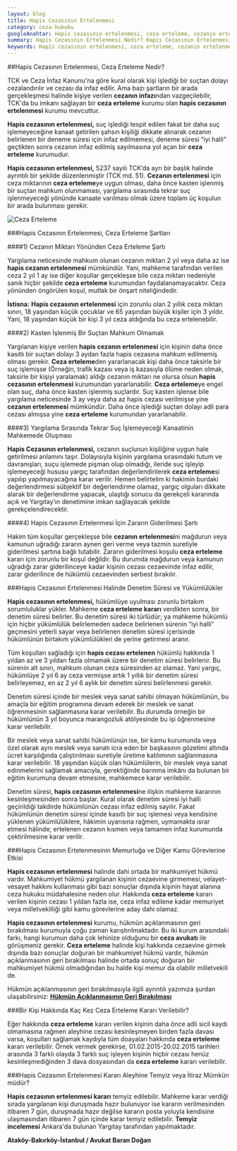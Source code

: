 ```yaml
---
layout: blog
title: Hapis Cezasının Ertelenmesi
category: ceza-hukuku
googleAnahtar: Hapis cezasının ertelenmesi, ceza erteleme, cezanın ertelenmesi, erteleme kararı, ceza erteleme şartları, ceza avukatı, bakırköy avukat, istanbul avukat
summary: Hapis Cezasının Ertelenmesi Nedir? Hapis Cezasının Ertelenmesi Şartları, Hapis Cezasının Ertelenmesi Halinde Denetim Süresi ve Yükümlülükler, Ceza erteleme nasıl hukuki sonuçlar doğurur, hapis cezasının ertelenmesinin memurluğa  ve diğer kamu görevlerine etkisi açıklanmıştır.
keywords: Hapis cezasının ertelenmesi, ceza erteleme, cezanın ertelenmesi, erteleme kararı, ceza erteleme şartları, ceza avukatı, bakırköy avukat, istanbul avukat, ataköy avukat, ağır ceza avukatı
---
```




##Hapis Cezasının Ertelenmesi, Ceza Erteleme Nedir? 


TCK ve Ceza İnfaz Kanunu'na göre kural olarak kişi işlediği bir suçtan dolayı cezalandırılır ve cezası da infaz edilir. Ama bazı şartların bir arada gerçekleşmesi halinde kişiye verilen **cezanın infazı**ndan vazgeçilebilir, TCK'da bu imkanı sağlayan bir **ceza erteleme** kurumu olan **hapis cezasının ertelenmesi** kurumu mevcuttur. 

**Hapis cezasının ertelenmesi,** suç işlediği tespit edilen fakat bir daha suç işlemeyeceğine kanaat getirilen şahsın kişiliği dikkate alınarak cezanın belirlenen bir deneme süresi için infaz edilmemesi, deneme süresi “iyi halli” geçtikten sonra cezanın infaz edilmiş sayılmasına yol açan bir **ceza erteleme** kurumudur. 

**Hapis cezasının ertelenmesi,** 5237 sayılı TCK’da ayrı bir başlık halinde ayrıntılı bir  şekilde düzenlenmiştir (TCK  md. 51). **Cezanın ertelenmesi** için ceza miktarının **ceza erteleme**ye uygun olması, daha önce kasten işlenmiş bir suçtan mahkum olunmaması, yargılama sırasında tekrar suç işlenmeyeceği yönünde kanaate varılması olmak üzere toplam üç koşulun bir arada bulunması gerekir.


![Ceza Erteleme](https://camo.githubusercontent.com/75f8eb71d6933564198518970068df91c9eeb253/687474703a2f2f692e68697a6c69726573696d2e636f6d2f6f5a4c5941512e6a7067 "Hapis Cezasının Ertelenmesi")


###Hapis Cezasının Ertelenmesi, Ceza Erteleme Şartları


####1) Cezanın Miktarı Yönünden Ceza Erteleme Şartı


Yargılama neticesinde mahkum olunan cezanın miktarı 2 yıl veya daha az ise **hapis cezanın ertelenmesi** mümkündür. Yani, mahkeme tarafından verilen ceza 2 yıl 1 ay ise diğer koşullar gerçekleşse bile ceza miktarı nedeniyle sanık hiçbir şekilde **ceza erteleme** kurumundan faydalanamayacaktır. Ceza yönünden öngörülen koşul, mutlak bir önşart niteliğindedir.

**İstisna:** **Hapis cezasının ertelenmesi** için zorunlu olan 2 yıllık ceza miktarı sınırı, 18 yaşından küçük çocuklar ve 65 yaşından büyük kişiler için 3 yıldır. Yani, 18 yaşından küçük bir kişi 3 yıl ceza aldığında bu ceza ertelenebilir.

####2) Kasten İşlenmiş Bir Suçtan Mahkum Olmamak


Yargılanan kişiye verilen **hapis cezanın ertelenmesi** için kişinin daha önce kasıtlı bir suçtan dolayı 3 aydan fazla hapis cezasına mahkum edilmemiş olması gerekir. **Ceza erteleme**den yararlanacak kişi daha önce taksirle bir suç işlemişse (Örneğin, trafik kazası veya iş kazasıyla ölüme neden olmak, taksirle bir kişiyi yaralamak) aldığı cezanın miktarı ne olursa olsun **hapis cezasının ertelenmesi** kurumundan yararlanabilir. **Ceza erteleme**ye engel olan suç, daha önce kasten işlenmiş suçlardır. Suç kasten işlense bile yargılama neticesinde 3 ay veya daha az hapis cezası verilmişse yine **cezanın ertelenmesi** mümkündür. Daha önce işlediği suçtan dolayı adli para cezası almışsa yine **ceza erteleme** kurumundan yararlanabilir.

####3) Yargılama Sırasında Tekrar Suç İşlemeyeceği Kanaatinin Mahkemede Oluşması


**Hapis Cezasının ertelenmesi,** cezanın suçlunun kişiliğine uygun hale getirilmesi anlamını taşır. Dolayısıyla kişinin yargılama sırasındaki tutum ve davranışları, suçu işlemede pişman olup olmadığı, ileride suç işleyip işlemeyeceği hususu yargıç tarafından değerlendirilerek **ceza erteleme**si yapılıp yapılmayacağına karar verilir. Hemen belirtelim ki hakimin burdaki değerlendirmesi sübjektif bir değerlendirme olamaz, yargıç olguları dikkate alarak bir değerlendirme yapacak, ulaştığı sonucu da gerekçeli kararında açık ve  Yargıtay’ın denetimine imkan sağlayacak şekilde gerekçelendirecektir.

####4) Hapis Cezasının Ertelenmesi İçin Zararın Giderilmesi Şartı


Hakim tüm koşullar gerçekleşse bile **cezanın ertelenmesi**ni mağdurun veya kamunun uğradığı zararın aynen geri verme veya tazmin suretiyle giderilmesi şartına bağlı tutabilir. Zararın giderilmesi koşulu **ceza erteleme** kararı için zorunlu bir koşul değildir. Bu durumda mağdurun veya kamunun uğradığı zarar giderilinceye kadar kişinin cezası cezaevinde infaz edilir, zarar giderilince de hükümlü cezaevinden serbest bırakılır.


###Hapis Cezasının Ertelenmesi Halinde Denetim Süresi ve Yükümlülükler


**Hapis cezasının ertelenmesi,** hükümlüye uyulması zorunlu birtakım sorumluluklar yükler. Mahkeme **ceza erteleme kararı** verdikten sonra, bir denetim süresi belirler. Bu denetim süresi iki türlüdür; ya mahkeme hükümlü için hiçbir yükümlülük belirlemeden sadece belirlenen sürenin “iyi halli” geçmesini yeterli sayar veya belirlenen denetim süresi içerisinde hükümlünün birtakım yükümlülükleri de yerine getirmesi aranır. 

Tüm koşulları sağladığı için **hapis cezası ertelenen** hükümlü hakkında 1 yıldan az ve 3 yıldan fazla olmamak üzere bir denetim süresi belirlenir. Bu sürenin alt sınırı, mahkum olunan ceza süresinden az olamaz. Yani yargıç, hükümlüye 2 yıl 6 ay ceza vermişse artık 1 yıllık bir denetim süresi belirleyemez, en az 2 yıl 6 aylık bir denetim süresi belirlenmesi gerekir.

Denetim süresi içinde bir meslek veya sanat sahibi olmayan hükümlünün, bu amaçla bir eğitim programına devam ederek bir meslek ve sanat öğrenmesinin sağlanmasına karar verilebilir. Bu durumda örneğin bir hükümlünün 3 yıl boyunca marangozluk atölyesinde bu işi öğrenmesine karar verilebilir.

Bir meslek veya sanat sahibi hükümlünün ise, bir kamu kurumunda veya özel olarak aynı meslek veya sanatı icra eden bir başkasının gözetimi altında ücret karşılığında çalıştırılması suretiyle üretime katılımının sağlanmasına karar verilebilir.
18 yaşından küçük olan hükümlülerin, bir meslek veya sanat edinmelerini sağlamak amacıyla, gerektiğinde barınma imkânı da bulunan bir eğitim kurumuna devam etmesine, mahkemece karar verilebilir.

Denetim süresi, **hapis cezasının ertelenmesi**ne ilişkin mahkeme kararının kesinleşmesinden sonra başlar. Kural olarak denetim süresi iyi halli geçirildiği takdirde hükümlünün cezası infaz edilmiş sayılır. Fakat hükümlünün denetim süresi içinde kasıtlı bir suç işlemesi veya kendisine yüklenen yükümlülüklere, hâkimin uyarısına rağmen, uymamakta ısrar etmesi hâlinde; ertelenen cezanın kısmen veya tamamen infaz kurumunda çektirilmesine karar verilir.



###Hapis Cezasının Ertelenmesinin Memurluğa ve Diğer Kamu Görevlerine Etkisi


**Hapis cezasının ertelenmesi** halinde dahi ortada bir mahkumiyet hükmü vardır. Mahkumiyet hükmü yargılanan kişinin cezaevine girmemesi, velayet-vesayet hakkını kullanması gibi bazı sonuçlar dışında kişinin hayat alanına ceza hukuku müdahalesine neden olur. Hakkında **ceza erteleme** kararı verilen kişinin cezası 1 yıldan fazla ise, ceza infaz edilene kadar memuriyet veya milletvekilliği gibi kamu görevlerine aday dahi olamaz.

**Hapis cezasının ertelenmesi** kurumu, hükmün açıklanmasının geri bırakılması kurumuyla çoğu zaman karıştırılmaktadır. Bu iki kurum arasındaki farkı, hangi kurumun daha çok lehinize olduğunu bir **ceza avukatı** ile görüşmeniz gerekir. **Ceza erteleme** halinde kişi hakkında cezaevine girmek dışında bazı sonuçlar doğuran bir mahkumiyet hükmü vardır, hükmün açıklanmasının geri bırakılması halinde ortada sonuç doğuran bir mahkumiyet hükmü olmadığından bu halde kişi memur da olabilir milletvekili de. 

Hükmün açıklanmasının geri bırakılmasıyla ilgili ayrıntılı yazımıza şurdan ulaşabilirsiniz: [**Hükmün Açıklanmasının Geri Bırakılması**](http://barandogan.av.tr/blog/ceza-hukuku/hukmun-aciklanmasinin-geri-birakilmasi.html)

###Bir Kişi Hakkında Kaç Kez Ceza Erteleme Kararı Verilebilir?


Eğer hakkında **ceza erteleme** kararı verilen kişinin daha önce adli sicil kaydı olmamasına rağmen aleyhine cezası kesinleşmeyen birden fazla davası varsa, koşulları sağlamak kaydıyla tüm doayaları hakkında **ceza erteleme** kararı verilebilir. Örnek vermek gerekirse, 01.02.2015-20.02.2015 tarihleri arasında 3 farklı olayda 3 farklı suç işleyen kişinin hiçbir cezası henüz kesinleşmediğinden 3 dava dosyasından da **ceza erteleme** kararı verilebilir.

###Hapis Cezasının Ertelenmesi Kararı Aleyhine Temyiz veya İtiraz Mümkün müdür?


**Hapis cezasının ertelenmesi kararı** temyiz edilebilir. Mahkeme karar verdiği sırada yargılanan kişi duruşmada hazır bulunuyor ise kararın verilmesinden itibaren 7 gün, duruşmada hazır değilse kararın posta yoluyla kendisine ulaşmasından itibaren 7 gün içinde karar temyiz edilebilir. **Temyiz incelemesi** Ankara'da bulunan Yargıtay tarafından yapılmaktadır.



**Ataköy-Bakırköy-İstanbul / Avukat Baran Doğan**
